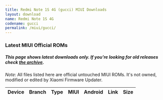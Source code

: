 ```yaml
---
title: Redmi Note 1S 4G (gucci) MIUI Downloads
layout: download
name: Redmi Note 1S 4G
codename: gucci
permalink: /miui/gucci/
---
```

### Latest MIUI Official ROMs
##### This page shows latest downloads only. If you're looking for old releases check [the archive](/archive/miui/gucci/).
*Note*: All files listed here are official untouched MIUI ROMs. It's not owned, modified or edited by Xiaomi Firmware Updater.

<div class="table-responsive-md" id="table-wrapper">
<table id="miui" class="compact table table-striped table-hover table-sm">
    <thead class="thead-dark">
        <tr>
            <th>Device</th>
            <th>Branch</th>
            <th>Type</th>
            <th>MIUI</th>
            <th>Android</th>
            <th>Link</th>
            <th>Size</th>
        </tr>
    </thead>
    <script>loadMiuiDownloads('gucci')</script>
</table>
</div>

